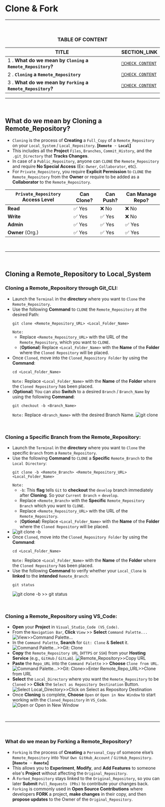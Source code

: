 # Clone & Fork
---
<br>
<div align="center">
 
### TABLE OF CONTENT
 
| TITLE                                                                                                           | SECTION_LINK                                                                                  |
|-----------------------------------------------------------------------------------------------------------------|-----------------------------------------------------------------------------------------------|
| 1 .  **What do we mean by `Cloning` a `Remote_Repository`?**                                                    | [` 🔗CHECK CONTENT `](#what-do-we-mean-by-cloning-a-remote_repository)                       |
| 2 .  **`Cloning` a `Remote_Repository`**                                                                        | [` 🔗CHECK CONTENT `](#cloning-a-remote_repository-to-local_system)                          |
| 3 .  **What do we mean by `Forking` a `Remote_Repository`?**                                                    | [` 🔗CHECK CONTENT `](#what-do-we-mean-by-forking-a-remote_repository)                       |
</div>
 
---
<br>

## What do we mean by Cloning a Remote_Repository?
- `Cloning` is the process of **Creating** a `Full_Copy` of a `Remote_Repository` on your `Local_System` / `Local_Repository`. **[`Remote ➝ Local`]**
- This includes all the **Project** `Files`, `Branches`, `Commit_History`, and the `.git_Directory` that **Tracks Changes**.
- In case of a `Public_Repository`, anyone can `CLONE` the `Remote_Repository` and require **No Special Access** (Ex: `Owner`, `Collaborator`, etc).
- For `Private_Repository`, you require **Explicit Permission** to `CLONE` the `Remote_Repository` from the **Owner** or require to be added as a **Collaborator** to the `Remote_Repository`.<br>

<div align="center">

|**`Private_Repository` Access Level**  | **Can Clone?**  | **Can Push?** | **Can Manage Repo?** |
| ----------------------------------- | --------------- | ------------- | -------------------- |
|**Read**                             | ✅ Yes         | ❌ No         | ❌ No               |
| **Write**                           | ✅ Yes         | ✅ Yes        | ❌ No               |
| **Admin**                           | ✅ Yes         | ✅ Yes        | ✅ Yes              | 
| **Owner** (Org.)                    | ✅ Yes         | ✅ Yes        | ✅ Yes              |
</div>
<br>

---
<br>

## Cloning a Remote_Repository to Local_System
### Cloning a Remote_Repository through Git_CLI:
- Launch the `Terminal` in the **directory** where you want to `Clone` the `Remote_Repository`.
- Use the following **Command** to `CLONE` the `Remote_Repository` at the desired Path:
  ```
  git clone <Remote_Repository_URL> <Local_Folder_Name>
  ```
  `Note:`
  - Replace `<Remote_Repository_URL>` with the URL of the `Remote_Repository`, which you want to `CLONE`.
  - (**Optional**) Replace `<Local_Folder_Name>` with the **Name** of the **Folder** where the `Cloned Repository` will be placed. 
- Once `Cloned`, move into the `Cloned_Repository Folder` by using the **Command**:
  ```
  cd <Local_Folder_Name>
  ```
  `Note:` Replace `<Local_Folder_Name>` with the **Name** of the **Folder** where the `Cloned Repository` has been placed.
- (**Optional**) You can also **Switch** to a desired `Branch` / `Branch_Name` by using the following **Command**:
  ```
  git checkout -b <Branch_Name>
  ```
  `Note:` Replace `<Branch_Name>` with the desired Branch Name.
  ![git clone](https://github.com/user-attachments/assets/e036cd53-9c96-46cb-816e-c02d3ff75e19)<br>
<br>

### Cloning a Specific Branch from the Remote_Repository:
- Launch the `Terminal` in the **directory** where you want to `Clone` the specific `Branch` from a `Remote_Repository`.
- Use the following **Command** to `CLONE` a **Specific** `Remote_Branch` to the `Local Directory`:
  ```
  git clone -b <Remote_Branch> <Remote_Repository_URL> <Local_Folder_Name>
  ```
  `Note:`
  - `-b`: This **flag** tells `Git` to **checkout** the `develop` branch immediately after **Cloning**. So your `Current Branch` = `develop`.
  - Replace `<Remote_Branch>` with the **Specific** `Remote_Repository Branch` which you want to `CLONE`.
  - Replace `<Remote_Repository_URL>` with the URL of the `Remote_Repository`.
  - (**Optional**) Replace `<Local_Folder_Name>` with the **Name** of the **Folder** where the `Cloned Repository` will be placed.
- ![git clone -b](https://github.com/user-attachments/assets/8bee4149-435b-4fe6-b469-ad827988f1be)<br>
- Once `Cloned`, move into the `Cloned_Repository Folder` by using the **Command**:
  ```
  cd <Local_Folder_Name>
  ```
  `Note:` Replace `<Local_Folder_Name>` with the **Name** of the **Folder** where the `Cloned Repository` has been placed.
- Use the following **Command** to verify whether your `Local_Clone` is **linked** to the **intended** `Remote_Branch`:
  ```
  git status
  ```
  ![git clone -b >> git status](https://github.com/user-attachments/assets/ad8de09c-ff23-4998-85e7-83159794831e)<br> 
<br>

### Cloning a Remote_Repository using VS_Code:
- **Open** your **Project** in `Visual_Studio_Code (VS_Code)`.
- From the `Navigation Bar`, **Click** `View` >> **Select** `Command Palette...`<br>
  ![`View`>>`Command Palette...`](https://github.com/user-attachments/assets/0942a48a-307e-499b-8654-e930f80fe0fc)<br>
- In the `Command Palette`, **Search** for `Git: Clone` & **Select** it.
  ![`Command Palette...`>>`Git: Clone`](https://github.com/user-attachments/assets/33a973f3-4f7d-4e44-b0a3-26eb2f09bb76)<br>
- **Copy** the `Remote_Repository URL` (`HTTPS` or `SSH`) from your **Hosting Service** (e.g., `GitHub` / `GitLab`).
  ![Remote_Repository>>`Copy URL`](https://github.com/user-attachments/assets/2f6228e1-7462-4b89-929b-1962ca267c70)<br>
- **Paste** the `Repo_URL` into the `Command Palette` >> **Choose** `Clone from URL`.
  ![`Command Palette...`>>`Git: Clone`>>Enter `Remote_Repo_URL`>>`Clone from URL`](https://github.com/user-attachments/assets/9507d4b1-3629-459e-b8c6-e0d09bd2dd40)<br>
- **Select** the `Local_Directory` where you want the `Remote_Repository` to be `Cloned` >> **Click** the `Select as Repository Destination` Button.
  ![Select `Local_Directory`>>Click on `Select as Repository Destination`](https://github.com/user-attachments/assets/3b0cf61f-31bc-4ee9-a4ee-6e231bd441b6)<br>
- Once **Cloning** is complete, **Choose** `Open` or `Open in New Window` to start working with the `Cloned_Repository` in `VS_Code`.
  ![`Open` or `Open in New Window`](https://github.com/user-attachments/assets/00207b4a-2895-486a-b064-93369ce3c1a1)<br>
<br>

---
<br>

### What do we mean by Forking a Remote_Repository? 
- `Forking` is the process of **Creating** a `Personal_Copy` of someone else’s `Remote_Repository` into Your `Own GitHub_Account` / `GitHub_Repository`. **[`Remote ➝ Remote`]**
- This allows you to **Experiment**, **Modify**, and **Add Features** to someone else's **Project** without affecting the `Original_Repository`.
- A `Forked_Repository` stays linked to the `Original_Repository`, so you can later **Submit** `Pull_Requests (PRs)` to contribute your changes back.
- `Forking` is commonly used in **Open Source Contributions** where developers **FORK** a project, **make changes** in their copy, and then **propose updates** to the Owner of the `Original_Repository`.
